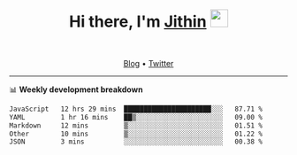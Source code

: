 <h1 align="center">Hi there, I'm <a href="https://jithset.github.io/" target="_blank">Jithin</a> <img
src="https://github.com/blackcater/blackcater/raw/main/images/Hi.gif" height="32" /></h1>

<br />

<p align="center">
  <a href="https://jithset.github.io">Blog</a> •
  <a href="https://twitter.com/jithset">Twitter</a>
</p>

---

📊 **Weekly development breakdown**

<!--START_SECTION:waka-->

```txt
JavaScript   12 hrs 29 mins  ██████████████████████░░░   87.71 %
YAML         1 hr 16 mins    ██▒░░░░░░░░░░░░░░░░░░░░░░   09.00 %
Markdown     12 mins         ▒░░░░░░░░░░░░░░░░░░░░░░░░   01.51 %
Other        10 mins         ▒░░░░░░░░░░░░░░░░░░░░░░░░   01.22 %
JSON         3 mins          ░░░░░░░░░░░░░░░░░░░░░░░░░   00.38 %
```

<!--END_SECTION:waka-->

